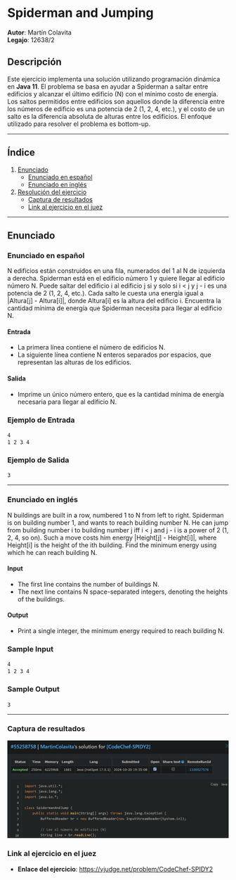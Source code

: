 
# Spiderman and Jumping

**Autor**: Martín Colavita  
**Legajo**: 12638/2

## Descripción
Este ejercicio implementa una solución utilizando programación dinámica en **Java 11**. 
El problema se basa en ayudar a Spiderman a saltar entre edificios y alcanzar el último edificio (N) con el mínimo costo de energía. Los saltos permitidos entre edificios son aquellos donde la diferencia entre los números de edificio es una potencia de 2 (1, 2, 4, etc.), y el costo de un salto es la diferencia absoluta de alturas entre los edificios.
El enfoque utilizado  para resolver el problema  es bottom-up.

---

## Índice
1. [Enunciado](#enunciado)
   - [Enunciado en español](#enunciado-en-español)
   - [Enunciado en inglés](#enunciado-en-inglés)
2. [Resolución del ejercicio](#resolución-del-ejercicio)
   - [Captura de resultados](#captura-de-resultados)
   - [Link al ejercicio en el juez](#link-al-ejercicio-en-el-juez)

---

## Enunciado

### Enunciado en español

N edificios están construidos en una fila, numerados del 1 al N de izquierda a derecha. Spiderman está en el edificio número 1 y quiere llegar al edificio número N. Puede saltar del edificio i al edificio j si y solo si i < j y j - i es una potencia de 2 (1, 2, 4, etc.). Cada salto le cuesta una energía igual a |Altura[j] - Altura[i]|, donde Altura[i] es la altura del edificio i. Encuentra la cantidad mínima de energía que Spiderman necesita para llegar al edificio N.

#### Entrada
- La primera línea contiene el número de edificios N.
- La siguiente línea contiene N enteros separados por espacios, que representan las alturas de los edificios.

#### Salida
- Imprime un único número entero, que es la cantidad mínima de energía necesaria para llegar al edificio N.

### Ejemplo de Entrada
```
4
1 2 3 4
```

### Ejemplo de Salida
```
3
```

---

### Enunciado en inglés

N buildings are built in a row, numbered 1 to N from left to right. Spiderman is on building number 1, and wants to reach building number N. He can jump from building number i to building number j iff i < j and j - i is a power of 2 (1, 2, 4, so on). Such a move costs him energy |Height[j] - Height[i]|, where Height[i] is the height of the ith building. Find the minimum energy using which he can reach building N.

#### Input
- The first line contains the number of buildings N.
- The next line contains N space-separated integers, denoting the heights of the buildings.

#### Output
- Print a single integer, the minimum energy required to reach building N.

### Sample Input
```
4
1 2 3 4
```

### Sample Output
```
3
```



---

### Captura de resultados
![img.png](img-spiderman.png)

### Link al ejercicio en el juez
- **Enlace del ejercicio**: https://vjudge.net/problem/CodeChef-SPIDY2

